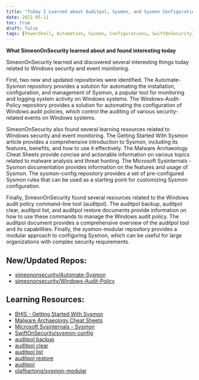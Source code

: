 ```yaml
---
title: "Today I Learned about Auditpol, Sysmon, and Sysmon Configurations"
date: 2021-05-11
toc: true
draft: false
tags: [PowerShell, Automation, Sysmon, Configurations, SwiftOnSecurity]
---
```




**What SimeonOnSecurity learned about and found interesting today**

SimeonOnSecurity learned and discovered several interesting things today related to Windows security and event monitoring.

First, two new and updated repositories were identified. The Automate-Sysmon repository provides a solution for automating the installation, configuration, and management of Sysmon, a popular tool for monitoring and logging system activity on Windows systems. The Windows-Audit-Policy repository provides a solution for automating the configuration of Windows audit policies, which control the auditing of various security-related events on Windows systems.

SimeonOnSecurity also found several learning resources related to Windows security and event monitoring. The Getting Started With Sysmon article provides a comprehensive introduction to Sysmon, including its features, benefits, and how to use it effectively. The Malware Archaeology Cheat Sheets provide concise and actionable information on various topics related to malware analysis and threat hunting. The Microsoft Sysinternals - Sysmon documentation provides information on the features and usage of Sysmon. The sysmon-config repository provides a set of pre-configured Sysmon rules that can be used as a starting point for customizing Sysmon configuration.

Finally, SimeonOnSecurity found several resources related to the Windows audit policy command-line tool (auditpol). The auditpol backup, auditpol clear, auditpol list, and auditpol restore documents provide information on how to use these commands to manage the Windows audit policy. The auditpol document provides a comprehensive overview of the auditpol tool and its capabilities. Finally, the sysmon-modular repository provides a modular approach to configuring Sysmon, which can be useful for large organizations with complex security requirements.

## New/Updated Repos:

- [simeononsecurity/Automate-Sysmon](https://github.com/simeononsecurity/Automate-Sysmon)
- [simeononsecurity/Windows-Audit-Policy](https://github.com/simeononsecurity/Windows-Audit-Policy)

## Learning Resources:

- [BHIS - Getting Started With Sysmon](https://www.blackhillsinfosec.com/getting-started-with-sysmon/)
- [Malware Archaeology Cheat Sheets](https://www.malwarearchaeology.com/cheat-sheets)
- [Microsoft Sysinternals - Sysmon](https://docs.microsoft.com/en-us/sysinternals/downloads/sysmon)
- [SwiftOnSecurity/sysmon-config](https://github.com/SwiftOnSecurity/sysmon-config)
- [auditpol backup](https://docs.microsoft.com/en-us/windows-server/administration/windows-commands/auditpol-backup)
- [auditpol clear](https://docs.microsoft.com/en-us/windows-server/administration/windows-commands/auditpol-clear)
- [auditpol list](https://docs.microsoft.com/en-us/windows-server/administration/windows-commands/auditpol-list)
- [auditpol restore](https://docs.microsoft.com/en-us/windows-server/administration/windows-commands/auditpol-restore)
- [auditpol](https://docs.microsoft.com/en-us/windows-server/administration/windows-commands/auditpol)
- [olafhartong/sysmon-modular](https://github.com/olafhartong/sysmon-modular)
